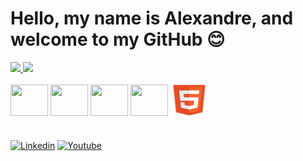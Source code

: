 # Hello, my name is Alexandre, and welcome to my GitHub 😊

<div align="">
  <a href="https://github.com/alexandre-ferreira-1986">
    <img height="145em" src="https://github-readme-stats.vercel.app/api?username=alexandre-ferreira-1986&count_private=true&include_all_commits=true&show_icons=true&theme=dracula&hide_border=false&show_owner=true"/>
    <img height="145em" src="https://github-readme-stats.vercel.app/api/top-langs/?username=alexandre-ferreira-1986&theme=dracula&hide_border=false&&layout=compact"/>
  </a>
</div>

<div style="display: inline_block"><br>
  
  <img align="center" height="50" width="60" src="https://cdn.jsdelivr.net/gh/devicons/devicon/icons/python/python-original.svg" />
          
  <img align="center" height="50" width="60" src="https://cdn.jsdelivr.net/gh/devicons/devicon/icons/mysql/mysql-original-wordmark.svg" />
 
  <!--/img align="center" height="50" width="60" src="https://cdn.jsdelivr.net/gh/devicons/devicon/icons/amazonwebservices/amazonwebservices-original.svg" /-->
  
  
  <img align="center" height="50" width="60" src="https://cdn.jsdelivr.net/gh/devicons/devicon/icons/git/git-original.svg" />
  
  <!--img align="center" height="50" width="60" src="https://cdn.jsdelivr.net/gh/devicons/devicon/icons/linux/linux-original.svg" /-->
  
  <!-- img align="center" height="50" width="60" src="https://cdn.jsdelivr.net/gh/devicons/devicon/icons/mongodb/mongodb-original.svg" /-->

  <img align="center" height="50" width="60" src="https://cdn.jsdelivr.net/gh/devicons/devicon/icons/r/r-original.svg" />        
          
  <img align="center" height="50" width="60" src="https://raw.githubusercontent.com/devicons/devicon/master/icons/html5/html5-original.svg">

</div>

#

[![Linkedin](https://img.shields.io/badge/LinkedIn-0077B5?style=for-the-badge&logo=linkedin&logoColor=white)](https://www.linkedin.com/in/alexandre-ferreira01/)
[![Youtube](https://img.shields.io/badge/YouTube-FF0000?style=for-the-badge&logo=youtube&logoColor=white)](https://www.youtube.com/@investindocomdados)
<!--[![Instagram](https://img.shields.io/badge/Instagram-E4405F?style=for-the-badge&logo=instagram&logoColor=white)](https://www.instagram.com/)
[![Twitter](https://img.shields.io/badge/Twitter-1DA1F2?style=for-the-badge&logo=twitter&logoColor=white)](https://twitter.com/)/-->



###

<!-- ![Snake animation](https://github.com/alexandre-ferreira-1986/alexandre-ferreira-1986/blob/output/github-contribution-grid-snake.svg)-->
